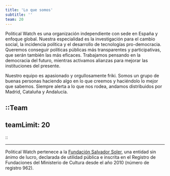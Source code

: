 ```yaml
---
title: 'Lo que somos'
subtitle: ''
team: 20
---
```


<md-content>

Political Watch es una organización independiente con sede en España y enfoque global. Nuestra especialidad es la investigación para el cambio social, la incidencia política y el desarrollo de tecnologías pro-democracia. Queremos conseguir políticas públicas más transparentes y  participativas, que serán también las más eficaces. Trabajamos pensando en la democracia del futuro, mientras activamos alianzas para mejorar las instituciones del presente.

Nuestro equipo es apasionado y orgullosamente friki. Somos un grupo de buenas personas haciendo algo en lo que creemos y haciéndolo lo mejor que sabemos. Siempre alerta a lo que nos rodea, andamos distribuidos por Madrid, Cataluña y Andalucía.

</md-content>


::Team
---
teamLimit: 20
---
::

<md-content>

---

Political Watch pertenece a la [Fundación Salvador Soler](http://unmundosalvadorsoler.org), una entidad sin ánimo de lucro, declarada de utilidad pública e inscrita en el Registro de Fundaciones del Ministerio de Cultura desde el año 2010 (número de registro 962).

</md-content>
